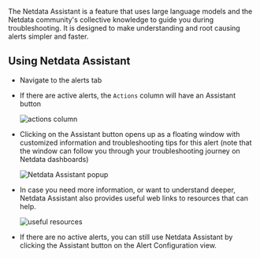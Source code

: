

The Netdata Assistant is a feature that uses large language models and the Netdata community's collective knowledge to guide you during troubleshooting. It is designed to make understanding and root causing alerts simpler and faster.

## Using Netdata Assistant

- Navigate to the alerts tab
- If there are active alerts, the `Actions` column will have an Assistant button

  ![actions column](https://github-production-user-asset-6210df.s3.amazonaws.com/24860547/253559075-815ca123-e2b6-4d44-a780-eeee64cca420.png)

- Clicking on the Assistant button opens up as a floating window with customized information and troubleshooting tips for this alert (note that the window can follow you through your troubleshooting journey on Netdata dashboards)

  ![Netdata Assistant popup](https://github-production-user-asset-6210df.s3.amazonaws.com/24860547/253559645-62850c7b-cd1d-45f2-b2dd-474ecbf2b713.png)

- In case you need more information, or want to understand deeper, Netdata Assistant also provides useful web links to resources that can help.

  ![useful resources](https://github-production-user-asset-6210df.s3.amazonaws.com/24860547/253560071-e768fa6d-6c9a-4504-bb1f-17d5f4707627.png)

- If there are no active alerts, you can still use Netdata Assistant by clicking the Assistant button on the Alert Configuration view.
